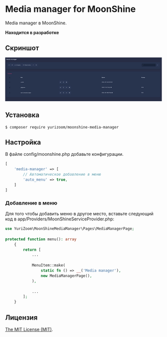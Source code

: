 Media manager for MoonShine
============================

Media manager в MoonShine.

**Находится в разработке**

## Скриншот

![wx20170809-165644](https://raw.githubusercontent.com/yurizoom/moonshine-media-manager/main/blob/screenshot.jpg)

## Установка

```
$ composer require yurizoom/moonshine-media-manager
```

## Настройка

В файле config/moonshine.php добавьте конфигурации.

```php
[
    'media-manager' => [
        // Автоматическое добавление в меню
        'auto_menu' => true,
    ]
]
```

### Добавление в меню

Для того чтобы добавить меню в другое место, вставьте следующий код в app/Providers/MoonShineServiceProvider.php:
```php
use YuriZoom\MoonShineMediaManager\Pages\MediaManagerPage;

protected function menu(): array
    {
        return [
            ...
            
            MenuItem::make(
                static fn () => __('Media manager'),
                new MediaManagerPage(),
            ),
            
            ...
        ];
    }
```

Лицензия
------------
[The MIT License (MIT)](LICENSE).
